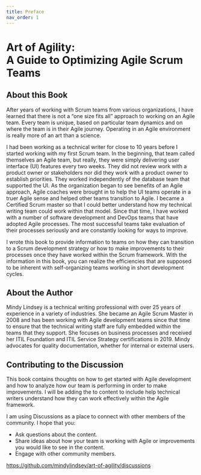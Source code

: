 ```yaml
---
title: Preface
nav_order: 1
---
```


# Art of Agility: <br/>A Guide to Optimizing Agile Scrum Teams

## About this Book
After years of working with Scrum teams from various organizations, I have learned that there is not a “one size fits all” approach to working on an Agile team. Every team is unique, based on particular team dynamics and on where the team is in their Agile journey. Operating in an Agile environment is really more of an art than a science.

I had been working as a technical writer for close to 10 years before I started working with my first Scrum team. In the beginning, that team called themselves an Agile team, but really, they were simply delivering user interface (UI) features every two weeks. They did not review work with a product owner or stakeholders nor did they work with a product owner to establish priorities. They worked independently of the database team that supported the UI. As the organization began to see benefits of an Agile approach, Agile coaches were brought in to help the UI teams operate in a truer Agile sense and helped other teams transition to Agile. I became a Certified Scrum master so that I could better understand how my technical writing team could work within that model. Since that time, I have worked with a number of software development and DevOps teams that have adopted Agile processes. The most successful teams take evaluation of their processes seriously and are constantly looking for ways to improve.

I wrote this book to provide information to teams on how they can transition to a Scrum development strategy or how to make improvements to their processes once they have worked within the Scrum framework. With the information in this book, you can realize the efficiencies that are supposed to be inherent with self-organizing teams working in short development cycles. 

## About the Author
Mindy Lindsey is a technical writing professional with over 25 years of experience in a variety of industries. She became an Agile Scrum Master in 2008 and has been working with Agile development teams since that time to ensure that the technical writing staff are fully embedded within the teams that they support. She focuses on business processes and received her ITIL Foundation and ITIL Service Strategy certifications in 2019. Mindy advocates for quality documentation, whether for internal or external users.

## Contributing to the Discussion
This book contains thoughts on how to get started with Agile development and how to analyze how our team is performing in order to make improvements. I will be adding the to content to include help technical writers understand how they can work effectively within the Agile framework.

I am using Discussions as a place to connect with other members of the community. I hope that you:

* Ask questions about the content.
* Share ideas about how your team is working with Agile or improvements you would like to see in the content.
* Engage with other community members.

<https://github.com/mindylindsey/art-of-agility/discussions>
